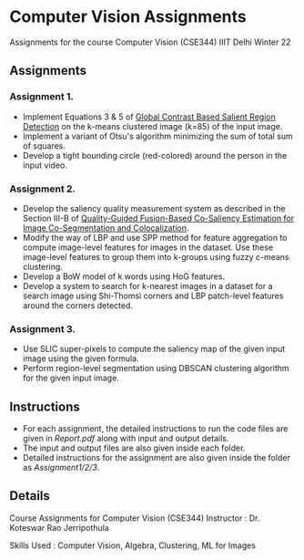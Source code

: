 # Computer Vision Assignments
Assignments for the course Computer Vision (CSE344) IIIT Delhi Winter 22

## Assignments
### Assignment 1. 
* Implement Equations 3 & 5 of [Global Contrast Based Salient Region Detection](https://ieeexplore.ieee.org/document/6871397) on the k-means clustered image (k=85) of the input image.
* Implement a variant of Otsu's algorithm minimizing the sum of total sum of squares. 
* Develop a tight bounding circle (red-colored) around the person in the input video.

### Assignment 2.
* Develop the saliency quality measurement system as described in the Section III-B of [Quality-Guided Fusion-Based Co-Saliency Estimation for Image Co-Segmentation and Colocalization](https://ieeexplore.ieee.org/document/8269367).
* Modify the way of LBP and use SPP method for feature aggregation to compute image-level features for images in the dataset. Use these image-level features to group them into k-groups using fuzzy c-means clustering.
* Develop a BoW model of k words using HoG features.
* Develop a system to search for k-nearest images in a dataset for a search image using Shi-Thomsi corners and LBP patch-level features around the corners detected.

### Assignment 3.
* Use SLIC super-pixels to compute the saliency map of the given input image using the given formula.
* Perform region-level segmentation using DBSCAN clustering algorithm for the given input image.

## Instructions
* For each assignment, the detailed instructions to run the code files are given in *Report.pdf* along with input and output details.
* The input and output files are also given inside each folder.
* Detailed instructions for the assignment are also given inside the folder as *Assignment1/2/3*. 


## Details
Course Assignments for Computer Vision (CSE344) 
Instructor : Dr. Koteswar Rao Jerripothula

Skills Used : Computer Vision, Algebra, Clustering, ML for Images

